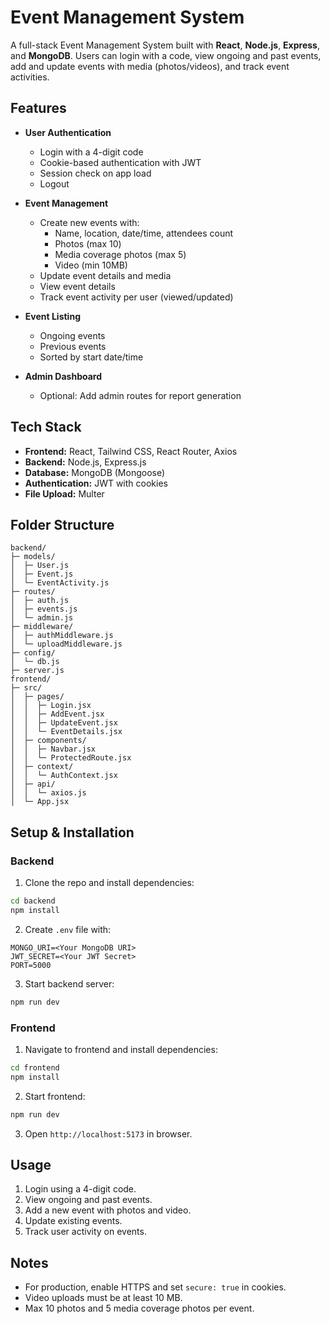 # Event Management System

A full-stack Event Management System built with **React**, **Node.js**, **Express**, and **MongoDB**. Users can login with a code, view ongoing and past events, add and update events with media (photos/videos), and track event activities.

## Features

- **User Authentication**
  - Login with a 4-digit code
  - Cookie-based authentication with JWT
  - Session check on app load
  - Logout

- **Event Management**
  - Create new events with:
    - Name, location, date/time, attendees count
    - Photos (max 10)
    - Media coverage photos (max 5)
    - Video (min 10MB)
  - Update event details and media
  - View event details
  - Track event activity per user (viewed/updated)

- **Event Listing**
  - Ongoing events
  - Previous events
  - Sorted by start date/time

- **Admin Dashboard**
  - Optional: Add admin routes for report generation

## Tech Stack

- **Frontend:** React, Tailwind CSS, React Router, Axios
- **Backend:** Node.js, Express.js
- **Database:** MongoDB (Mongoose)
- **Authentication:** JWT with cookies
- **File Upload:** Multer

## Folder Structure

```
backend/
├─ models/
│  ├─ User.js
│  ├─ Event.js
│  └─ EventActivity.js
├─ routes/
│  ├─ auth.js
│  ├─ events.js
│  └─ admin.js
├─ middleware/
│  ├─ authMiddleware.js
│  └─ uploadMiddleware.js
├─ config/
│  └─ db.js
├─ server.js
frontend/
├─ src/
│  ├─ pages/
│  │  ├─ Login.jsx
│  │  ├─ AddEvent.jsx
│  │  ├─ UpdateEvent.jsx
│  │  └─ EventDetails.jsx
│  ├─ components/
│  │  ├─ Navbar.jsx
│  │  └─ ProtectedRoute.jsx
│  ├─ context/
│  │  └─ AuthContext.jsx
│  ├─ api/
│  │  └─ axios.js
│  └─ App.jsx
```

## Setup & Installation

### Backend

1. Clone the repo and install dependencies:

```bash
cd backend
npm install
```

2. Create `.env` file with:

```
MONGO_URI=<Your MongoDB URI>
JWT_SECRET=<Your JWT Secret>
PORT=5000
```

3. Start backend server:

```bash
npm run dev
```

### Frontend

1. Navigate to frontend and install dependencies:

```bash
cd frontend
npm install
```

2. Start frontend:

```bash
npm run dev
```

3. Open `http://localhost:5173` in browser.

## Usage

1. Login using a 4-digit code.
2. View ongoing and past events.
3. Add a new event with photos and video.
4. Update existing events.
5. Track user activity on events.

## Notes

- For production, enable HTTPS and set `secure: true` in cookies.
- Video uploads must be at least 10 MB.
- Max 10 photos and 5 media coverage photos per event.


